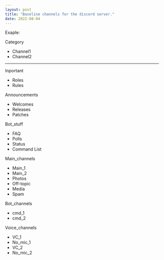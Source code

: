 ```yaml
---
layout: post
title: "Baseline channels for the discord server."
date: 2022-08-04
---
```


Exaple: 

Category
 * Channel1
 * Channel2 
------

Inportant
 * Roles
 * Rules

Announcements
 * Welcomes
 * Releases
 * Patches

Bot_stuff
 * FAQ
 * Polls
 * Status
 * Command List

 Main_channels
 * Main_1
 * Main_2
 * Photos
 * Off-topic
 * Media
 * Spam

Bot_channels
 * cmd_1
 * cmd_2

Voice_channels
 * VC_1
 * No_mic_1
 * VC_2 
 * No_mic_2




